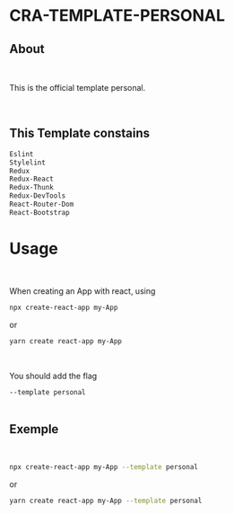 # CRA-TEMPLATE-PERSONAL

## About

<br/>

This is the official template personal.

<br/>

## This Template constains

```bash
Eslint
Stylelint
Redux
Redux-React
Redux-Thunk
Redux-DevTools
React-Router-Dom
React-Bootstrap
```

# Usage

<br/>

When creating an App with react, using <br/>

```bash
npx create-react-app my-App
```
or
```bash
yarn create react-app my-App
```

<br/>

You should add the flag <br/>

``
--template personal
``
<br/>
<br/>

## Exemple
<br/>

```bash
npx create-react-app my-App --template personal
```
or
```bash
yarn create react-app my-App --template personal
```